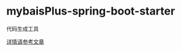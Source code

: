 # mybaisPlus-spring-boot-starter
代码生成工具


[详情请参考文章](https://blog.csdn.net/m0_37706691/article/details/106138000)

